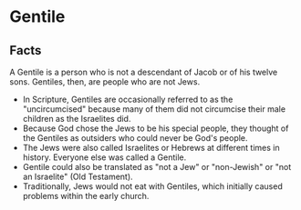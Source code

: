 # Gentile

## Facts

A Gentile is a person who is not a descendant of Jacob or of his twelve sons. Gentiles, then, are people who are not Jews.

* In Scripture, Gentiles are occasionally referred to as the "uncircumcised" because many of them did not circumcise their male children as the Israelites did.
* Because God chose the Jews to be his special people, they thought of the Gentiles as outsiders who could never be God's people.
* The Jews were also called Israelites or Hebrews at different times in history. Everyone else was called a Gentile.
* Gentile could also be translated as "not a Jew" or "non-Jewish" or "not an Israelite" (Old Testament).
* Traditionally, Jews would not eat with Gentiles, which initially caused problems within the early church.